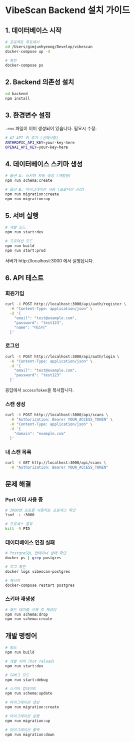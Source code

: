 # VibeScan Backend 설치 가이드

## 1. 데이터베이스 시작

```bash
# 프로젝트 루트에서
cd /Users/gimjunhyeong/Develop/vibescan
docker-compose up -d

# 확인
docker-compose ps
```

## 2. Backend 의존성 설치

```bash
cd backend
npm install
```

## 3. 환경변수 설정

`.env` 파일이 이미 생성되어 있습니다. 필요시 수정:

```bash
# AI API 키 추가 (선택사항)
ANTHROPIC_API_KEY=your-key-here
OPENAI_API_KEY=your-key-here
```

## 4. 데이터베이스 스키마 생성

```bash
# 옵션 A: 스키마 자동 생성 (개발용)
npm run schema:create

# 옵션 B: 마이그레이션 사용 (프로덕션 권장)
npm run migration:create
npm run migration:up
```

## 5. 서버 실행

```bash
# 개발 모드
npm run start:dev

# 프로덕션 모드
npm run build
npm run start:prod
```

서버가 http://localhost:3000 에서 실행됩니다.

## 6. API 테스트

### 회원가입
```bash
curl -X POST http://localhost:3000/api/auth/register \
  -H "Content-Type: application/json" \
  -d '{
    "email": "test@example.com",
    "password": "test123",
    "name": "테스터"
  }'
```

### 로그인
```bash
curl -X POST http://localhost:3000/api/auth/login \
  -H "Content-Type: application/json" \
  -d '{
    "email": "test@example.com",
    "password": "test123"
  }'
```

응답에서 `accessToken`을 복사합니다.

### 스캔 생성
```bash
curl -X POST http://localhost:3000/api/scans \
  -H "Authorization: Bearer YOUR_ACCESS_TOKEN" \
  -H "Content-Type: application/json" \
  -d '{
    "domain": "example.com"
  }'
```

### 내 스캔 목록
```bash
curl -X GET http://localhost:3000/api/scans \
  -H "Authorization: Bearer YOUR_ACCESS_TOKEN"
```

## 문제 해결

### Port 이미 사용 중
```bash
# 3000번 포트를 사용하는 프로세스 확인
lsof -i :3000

# 프로세스 종료
kill -9 PID
```

### 데이터베이스 연결 실패
```bash
# PostgreSQL 컨테이너 상태 확인
docker ps | grep postgres

# 로그 확인
docker logs vibescan-postgres

# 재시작
docker-compose restart postgres
```

### 스키마 재생성
```bash
# 모든 테이블 삭제 후 재생성
npm run schema:drop
npm run schema:create
```

## 개발 명령어

```bash
# 빌드
npm run build

# 개발 서버 (hot reload)
npm run start:dev

# 디버그 모드
npm run start:debug

# 스키마 업데이트
npm run schema:update

# 마이그레이션 생성
npm run migration:create

# 마이그레이션 실행
npm run migration:up

# 마이그레이션 롤백
npm run migration:down
```
